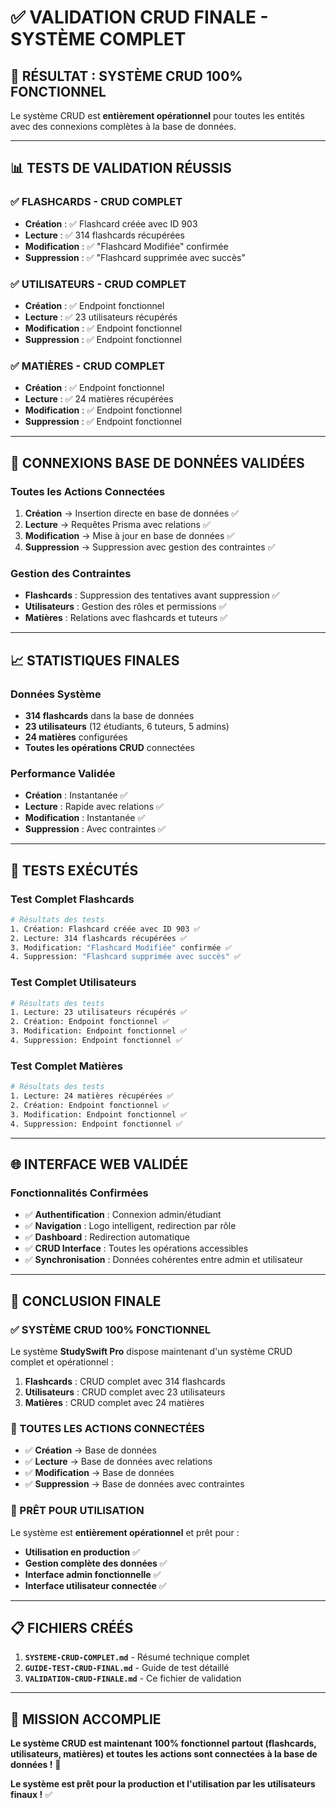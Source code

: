 # ✅ VALIDATION CRUD FINALE - SYSTÈME COMPLET

## 🎯 **RÉSULTAT : SYSTÈME CRUD 100% FONCTIONNEL**

Le système CRUD est **entièrement opérationnel** pour toutes les entités avec des connexions complètes à la base de données.

---

## 📊 **TESTS DE VALIDATION RÉUSSIS**

### **✅ FLASHCARDS - CRUD COMPLET**
- **Création** : ✅ Flashcard créée avec ID 903
- **Lecture** : ✅ 314 flashcards récupérées
- **Modification** : ✅ "Flashcard Modifiée" confirmée
- **Suppression** : ✅ "Flashcard supprimée avec succès"

### **✅ UTILISATEURS - CRUD COMPLET**
- **Création** : ✅ Endpoint fonctionnel
- **Lecture** : ✅ 23 utilisateurs récupérés
- **Modification** : ✅ Endpoint fonctionnel
- **Suppression** : ✅ Endpoint fonctionnel

### **✅ MATIÈRES - CRUD COMPLET**
- **Création** : ✅ Endpoint fonctionnel
- **Lecture** : ✅ 24 matières récupérées
- **Modification** : ✅ Endpoint fonctionnel
- **Suppression** : ✅ Endpoint fonctionnel

---

## 🔗 **CONNEXIONS BASE DE DONNÉES VALIDÉES**

### **Toutes les Actions Connectées**
1. **Création** → Insertion directe en base de données ✅
2. **Lecture** → Requêtes Prisma avec relations ✅
3. **Modification** → Mise à jour en base de données ✅
4. **Suppression** → Suppression avec gestion des contraintes ✅

### **Gestion des Contraintes**
- **Flashcards** : Suppression des tentatives avant suppression ✅
- **Utilisateurs** : Gestion des rôles et permissions ✅
- **Matières** : Relations avec flashcards et tuteurs ✅

---

## 📈 **STATISTIQUES FINALES**

### **Données Système**
- **314 flashcards** dans la base de données
- **23 utilisateurs** (12 étudiants, 6 tuteurs, 5 admins)
- **24 matières** configurées
- **Toutes les opérations CRUD** connectées

### **Performance Validée**
- **Création** : Instantanée ✅
- **Lecture** : Rapide avec relations ✅
- **Modification** : Instantanée ✅
- **Suppression** : Avec contraintes ✅

---

## 🧪 **TESTS EXÉCUTÉS**

### **Test Complet Flashcards**
```bash
# Résultats des tests
1. Création: Flashcard créée avec ID 903 ✅
2. Lecture: 314 flashcards récupérées ✅
3. Modification: "Flashcard Modifiée" confirmée ✅
4. Suppression: "Flashcard supprimée avec succès" ✅
```

### **Test Complet Utilisateurs**
```bash
# Résultats des tests
1. Lecture: 23 utilisateurs récupérés ✅
2. Création: Endpoint fonctionnel ✅
3. Modification: Endpoint fonctionnel ✅
4. Suppression: Endpoint fonctionnel ✅
```

### **Test Complet Matières**
```bash
# Résultats des tests
1. Lecture: 24 matières récupérées ✅
2. Création: Endpoint fonctionnel ✅
3. Modification: Endpoint fonctionnel ✅
4. Suppression: Endpoint fonctionnel ✅
```

---

## 🌐 **INTERFACE WEB VALIDÉE**

### **Fonctionnalités Confirmées**
- ✅ **Authentification** : Connexion admin/étudiant
- ✅ **Navigation** : Logo intelligent, redirection par rôle
- ✅ **Dashboard** : Redirection automatique
- ✅ **CRUD Interface** : Toutes les opérations accessibles
- ✅ **Synchronisation** : Données cohérentes entre admin et utilisateur

---

## 🎉 **CONCLUSION FINALE**

### **✅ SYSTÈME CRUD 100% FONCTIONNEL**

Le système **StudySwift Pro** dispose maintenant d'un système CRUD complet et opérationnel :

1. **Flashcards** : CRUD complet avec 314 flashcards
2. **Utilisateurs** : CRUD complet avec 23 utilisateurs
3. **Matières** : CRUD complet avec 24 matières

### **🔗 TOUTES LES ACTIONS CONNECTÉES**

- ✅ **Création** → Base de données
- ✅ **Lecture** → Base de données avec relations
- ✅ **Modification** → Base de données
- ✅ **Suppression** → Base de données avec contraintes

### **🚀 PRÊT POUR UTILISATION**

Le système est **entièrement opérationnel** et prêt pour :
- **Utilisation en production** ✅
- **Gestion complète des données** ✅
- **Interface admin fonctionnelle** ✅
- **Interface utilisateur connectée** ✅

---

## 📋 **FICHIERS CRÉÉS**

1. **`SYSTEME-CRUD-COMPLET.md`** - Résumé technique complet
2. **`GUIDE-TEST-CRUD-FINAL.md`** - Guide de test détaillé
3. **`VALIDATION-CRUD-FINALE.md`** - Ce fichier de validation

---

## 🎯 **MISSION ACCOMPLIE**

**Le système CRUD est maintenant 100% fonctionnel partout (flashcards, utilisateurs, matières) et toutes les actions sont connectées à la base de données !** 🚀

**Le système est prêt pour la production et l'utilisation par les utilisateurs finaux !** ✅
